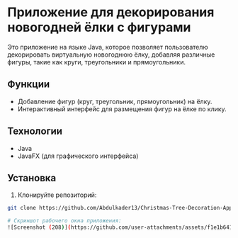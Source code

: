 # Приложение для декорирования новогодней ёлки с фигурами

Это приложение на языке Java, которое позволяет пользователю декорировать виртуальную новогоднюю ёлку, добавляя различные фигуры, такие как круги, треугольники и прямоугольники.

## Функции
- Добавление фигур (круг, треугольник, прямоугольник) на ёлку.
- Интерактивный интерфейс для размещения фигур на ёлке по клику.

## Технологии
- Java
- JavaFX (для графического интерфейса)

## Установка

1. Клонируйте репозиторий:
```bash
git clone https://github.com/Abdulkader13/Christmas-Tree-Decoration-App.git

# Скриншот рабочего окна приложения:
![Screenshot (208)](https://github.com/user-attachments/assets/f1e1b641-8629-4c5e-b250-5b5be4af4dd4)


